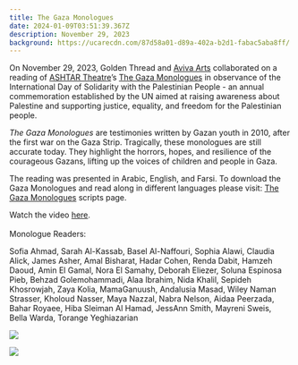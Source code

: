 ```yaml
---
title: The Gaza Monologues
date: 2024-01-09T03:51:39.367Z
description: November 29, 2023
background: https://ucarecdn.com/87d58a01-d89a-402a-b2d1-fabac5aba8ff/
---
```

On November 29, 2023, Golden Thread and [Aviva Arts](https://www.avivaarts.org/) collaborated on a reading of [ASHTAR Theatre](https://www.ashtar-theatre.org/)’s [The Gaza Monologues](https://www.gazamonologues.com/) in observance of the International Day of Solidarity with the Palestinian People - an annual commemoration established by the UN aimed at raising awareness about Palestine and supporting justice, equality, and freedom for the Palestinian people.

*The Gaza Monologues* are testimonies written by Gazan youth in 2010, after the first war on the Gaza Strip. Tragically, these monologues are still accurate today. They highlight the horrors, hopes, and resilience of the courageous Gazans, lifting up the voices of children and people in Gaza.

The reading was presented in Arabic, English, and Farsi. To download the Gaza Monologues and read along in different languages please visit: [The Gaza Monologues](https://www.gazamonologues.com/copy-of-team) scripts page. 

Watch the video [here](https://www.youtube.com/watch?v=jGcqqeNYVLQ). \
\
Monologue Readers: 

Sofia Ahmad, Sarah Al-Kassab, Basel Al-Naffouri, Sophia Alawi, Claudia Alick, James Asher, Amal Bisharat, Hadar Cohen, Renda Dabit, Hamzeh Daoud, Amin El Gamal, Nora El Samahy, Deborah Eliezer, Soluna Espinosa Pieb, Behzad Golemohammadi, Alaa Ibrahim, Nida Khalil, Sepideh Khosrowjah, Zaya Kolia, MamaGanuush, Andalusia Masad, Wiley Naman Strasser, Kholoud Nasser, Maya Nazzal, Nabra Nelson, Aidaa Peerzada, Bahar Royaee, Hiba Sleiman Al Hamad, JessAnn Smith, Mayreni Sweis, Bella Warda, Torange Yeghiazarian

![](https://ucarecdn.com/06fea478-915d-49a8-bf3f-8ef7e6c121eb/)

![](https://ucarecdn.com/3c8f6508-6254-472d-ba00-e63b3ab7cdbc/)